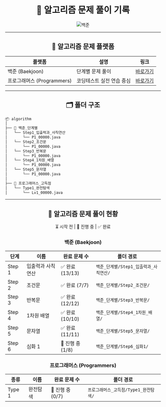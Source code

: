 
<div align="center">
  
# 🧠 알고리즘 문제 풀이 기록
  
![백준](http://mazandi.herokuapp.com/api?handle=2zzimy&theme=warm)
</div>

---



<div align="center">

## 📌 알고리즘 문제 플랫폼

  
| 플랫폼                  | 설명             | 링크                                        |
| -------------------- | -------------- |-------------------------------------------|
| 백준 (Baekjoon)        | 단계별 문제 풀이      | [바로가기](https://www.acmicpc.net/step)      |
| 프로그래머스 (Programmers) | 코딩테스트 실전 연습 중심 | [바로가기](https://school.programmers.co.kr/) |

</div>

---

<div align="center">
  
## 🗂️ 폴더 구조

</div>


```bash
📦 algorithm
│
├── 📁 백준_단계별
│   └── Step1_입출력과_사칙연산
│       └── P1_00000.java
│   └── Step2_조건문
│       └── P1_00000.java
│   └── Step3_반복문
│       └── P1_00000.java
│   └── Step4_1차원_배열
│       └── P1_00000.java
│   └── Step5_문자열
│       └── P1_00000.java
│
├── 📁 프로그래머스_고득점
│   └── Type1_완전탐색
│       └── Lv1_00000.java
```

---

<div align="center">

## 📖 알고리즘 문제 풀이 현황

⏳ 시작 전 | 🔄 진행 중 | ✅ 완료

### 백준 (Baekjoon)


| 단계     | 이름        | 완료 문제 수       | 폴더 경로                     |
|--------|-----------|---------------|---------------------------|
| Step 1 | 입출력과 사칙연산 | ✅ 완료 (13/13)  | `백준_단계별/Step1_입출력과_사칙연산/` |
| Step 2 | 조건문       | ✅ 완료 (7/7)    | `백준_단계별/Step2_조건문/`       |
| Step 3 | 반복문       | ✅ 완료 (12/12)  | `백준_단계별/Step3_반복문/`       |
| Step 4 | 1차원 배열    | ✅ 완료 (10/10)  | `백준_단계별/Step4_1차원_배열/`    |
| Step 5 | 문자열       | ✅ 완료 (11/11)  | `백준_단계별/Step5_문자열/`       |
| Step 6 | 심화 1      | 🔄 진행 중 (1/8) | `백준_단계별/Step6_심화1/`       |


### 프로그래머스 (Programmers)

| 종류     | 이름   | 완료 문제 수       | 폴더 경로                    |
|--------|------|---------------|--------------------------|
| Type 1 | 완전탐색 | 🔄 진행 중 (0/7) | `프로그래머스_고득점/Type1_완전탐색/` |


</div>